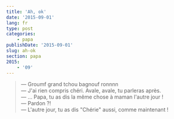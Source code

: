 ```yaml
---
title: 'Ah, ok'
date: '2015-09-01'
lang: fr
type: post
categories:
    - papa
publishDate: '2015-09-01'
slug: ah-ok
section: papa
2015:
    - '09'
---
```


> — Groumf grand tchou bagnouf ronnnn  
> — J'ai rien compris chéri. Avale, avale, tu parleras après.  
> — … Papa, tu as dis la même chose à maman l'autre jour !  
> — Pardon ?!  
> — L'autre jour, tu as dis "Chérie" aussi, comme maintenant !

